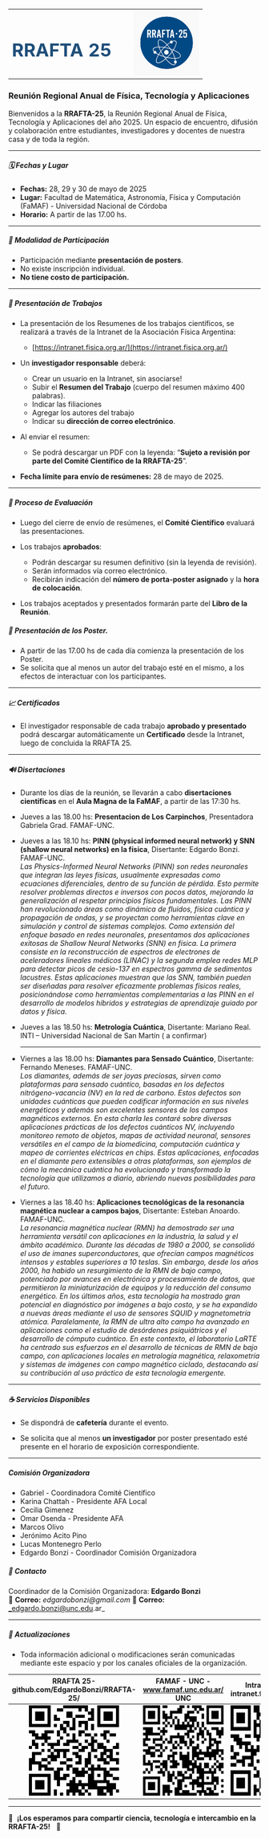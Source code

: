 <div align="center">

<table style="width:100%; max-width:1000px; border:0;">
<tr>
<td width="55%" align="center">
<h1 style="color:#1f4e79; font-size:36px;">RRAFTA 25</h1>
</td>
<td width="45%" align="right">
<img src="Logo_RRAFTA-25.png" alt="RRAFTA 25" width="130" height="130">
</td>
</tr>
</table>

</div>


### Reunión Regional Anual de Física, Tecnología y Aplicaciones

Bienvenidos a la **RRAFTA-25**, la Reunión Regional Anual de Física, Tecnología y Aplicaciones del año 2025. Un espacio de encuentro, difusión y colaboración entre estudiantes, investigadores y docentes de nuestra casa y de toda la región.

---

##### 🗓️ Fechas y Lugar

- **Fechas:** 28, 29 y 30 de mayo de 2025
- **Lugar:** Facultad de Matemática, Astronomía, Física y Computación (FaMAF) - Universidad Nacional de Córdoba
- **Horario:** A partir de las 17.00 hs.

---

##### 🔹 Modalidad de Participación

- Participación mediante **presentación de posters**.
- No existe inscripción individual.
- **No tiene costo de participación.**

---

##### 📅 Presentación de Trabajos

- La presentación de los Resumenes de los trabajos científicos, se realizará a través de la Intranet de la Asociación Física Argentina:
  
  - [https://intranet.fisica.org.ar/](https://intranet.fisica.org.ar/)

- Un **investigador responsable** deberá:
  - Crear un usuario en la Intranet, sin asociarse!
  - Subir el **Resumen del Trabajo** (cuerpo del resumen máximo 400 palabras).
  - Indicar las filiaciones
  - Agregar los autores del trabajo
  - Indicar su **dirección de correo electrónico**.

<div style="page-break-after: always;"></div>

- Al enviar el resumen:
  
  - Se podrá descargar un PDF con la leyenda: “**Sujeto a revisión por parte del Comité Científico de la RRAFTA-25**”.

- **Fecha límite para envío de resúmenes:** 28 de mayo de 2025.

--- 

##### 🔄 Proceso de Evaluación

- Luego del cierre de envío de resúmenes, el **Comité Científico** evaluará las presentaciones.

- Los trabajos **aprobados**:
  
  - Podrán descargar su resumen definitivo (sin la leyenda de revisión).
  - Serán informados vía correo electrónico.
  - Recibirán indicación del **número de porta-poster asignado** y la **hora de colocación**.

- Los trabajos aceptados y presentados formarán parte del **Libro de la Reunión**.

##### 📅 Presentación de los Poster.
- A partir de las 17.00 hs de cada día comienza la presentación de los Poster.
- Se solicita que al menos un autor del trabajo esté en el mismo, a los efectos de interactuar con los participantes.

---

##### 📈 Certificados

- El investigador responsable de cada trabajo **aprobado y presentado** podrá descargar automáticamente un **Certificado** desde la Intranet, luego de concluida la RRAFTA 25.

---

##### 🔊 Disertaciones

- Durante los días de la reunión, se llevarán a cabo **disertaciones científicas** en el **Aula Magna de la FaMAF**, a partir de las 17:30 hs.

- Jueves a las 18.00 hs: **Presentacion de Los Carpinchos**, Presentadora Gabriela Grad. FAMAF-UNC.
  
- Jueves a las 18.10 hs: **PINN (physical informed neural network) y SNN (shallow neural networks) en la física**, Disertante: Edgardo Bonzi. FAMAF-UNC.   
  *Las *Physics-Informed Neural Networks* (PINN) son redes neuronales que integran las leyes físicas, usualmente expresadas como ecuaciones diferenciales, dentro de su función de pérdida. Esto permite resolver problemas directos e inversos con pocos datos, mejorando la generalización al respetar principios físicos fundamentales. Las PINN han revolucionado áreas como dinámica de fluidos, física cuántica y propagación de ondas, y se proyectan como herramientas clave en simulación y control de sistemas complejos.
Como extensión del enfoque basado en redes neuronales, presentamos dos aplicaciones exitosas de *Shallow Neural Networks* (SNN) en física. La primera consiste en la reconstrucción de espectros de electrones de aceleradores lineales médicos (LINAC) y la segunda emplea redes MLP para detectar picos de cesio-137 en espectros gamma de sedimentos lacustres. Estas aplicaciones muestran que las SNN, también pueden ser diseñadas para resolver eficazmente problemas físicos reales, posicionándose como herramientas complementarias a las PINN en el desarrollo de modelos híbridos y estrategias de aprendizaje guiado por datos y física.*

- Jueves a las 18.50 hs: **Metrología Cuántica**, Disertante: Mariano Real. INTI – Universidad Nacional de San Martín ( a confirmar)   
  
  ---
- Viernes a las 18.00 hs: **Diamantes para Sensado Cuántico**, Disertante: Fernando Meneses. FAMAF-UNC.   
    *Los diamantes, además de ser joyas preciosas, sirven como plataformas para sensado cuántico, basadas en los defectos nitrógeno-vacancia (NV) en la red de carbono. Estos defectos son unidades cuánticas que pueden codificar información en sus niveles energéticos y además son excelentes sensores de los campos magnéticos externos.
    En esta charla les contaré sobre diversas aplicaciones prácticas de los defectos cuánticos NV, incluyendo monitoreo remoto de objetos, mapas de actividad neuronal, sensores versátiles en el campo de la biomedicina, computación cuántica y mapeo de corrientes eléctricas en chips. Estas aplicaciones, enfocadas en el diamante pero extensibles a otras plataformas, son ejemplos de cómo la mecánica cuántica ha evolucionado y transformado la tecnología que utilizamos a diario, abriendo nuevas posibilidades para el futuro.*   

- Viernes a las 18.40 hs: **Aplicaciones tecnológicas de la resonancia magnética nuclear a campos bajos**, Disertante: Esteban Anoardo. FAMAF-UNC.   
  *La resonancia magnética nuclear (RMN) ha demostrado ser una herramienta versátil con aplicaciones en la industria, la salud y el ámbito académico. Durante las décadas de 1980 a 2000, se consolidó el uso de imanes superconductores, que ofrecían campos magnéticos intensos y estables superiores a 10 teslas. Sin embargo, desde los años 2000, ha habido un resurgimiento de la RMN de bajo campo, potenciado por avances en electrónica y procesamiento de datos, que permitieron la miniaturización de equipos y la reducción del consumo energético. En los últimos años, esta tecnología ha mostrado gran potencial en diagnóstico por imágenes a bajo costo, y se ha expandido a nuevas áreas mediante el uso de sensores SQUID y magnetometría atómica. Paralelamente, la RMN de ultra alto campo ha avanzado en aplicaciones como el estudio de desórdenes psiquiátricos y el desarrollo de cómputo cuántico. En este contexto, el laboratorio LaRTE ha centrado sus esfuerzos en el desarrollo de técnicas de RMN de bajo campo, con aplicaciones locales en metrología magnética, relaxometría y sistemas de imágenes con campo magnético ciclado, destacando así su contribución al uso práctico de esta tecnología emergente.*   

---

##### ☕ Servicios Disponibles

- Se dispondrá de **cafetería** durante el evento.

- Se solicita que al menos **un investigador** por poster presentado esté presente en el horario de exposición correspondiente.

---
<div style="page-break-after: always;"></div>

##### Comisión Organizadora
- Gabriel  - Coordinadora Comité Científico
- Karina Chattah - Presidente AFA Local
- Cecilia Gimenez
- Omar Osenda - Presidente AFA
- Marcos Olivo
- Jerónimo Acito Pino
- Lucas Montenegro Perlo
- Edgardo Bonzi - Coordinador Comisión Organizadora


##### 📧 Contacto

Coordinador de la Comisión Organizadora: **Edgardo Bonzi**  
📧 **Correo:** _edgardobonzi@gmail.com_
📧 **Correo:** _edgardo.bonzi@unc.edu.ar_

---

##### 🔄 Actualizaciones

- Toda información adicional o modificaciones serán comunicadas mediante este espacio y por los canales oficiales de la organización.

| RRAFTA 25- github.com/EdgardoBonzi/RRAFTA-25/| FAMAF - UNC - www.famaf.unc.edu.ar/ UNC                                                                | Intranet AFA   intranet.fisica.org.ar/                                                                          |
|:---------------------------------------------------------------------------------------:|:--------------------------------------------------------------------------:|:----------------------------------------------------------------------------------------:|
| <img src="qr-code_RRAFTA_2025.png" alt="QR de la RRAFTA-25" width="180" height="180" /> | <img src="qr-code_FAMAF.png" alt="QR de FaMAF" width="180" height="180" /> | <img src="qr-code_INTRANET_AFA.png" alt="QR de Intranet AFA" width="180" height="180" /> |

---

🌟  **¡Los esperamos para compartir ciencia, tecnología e intercambio en la RRAFTA-25!**   🌟
